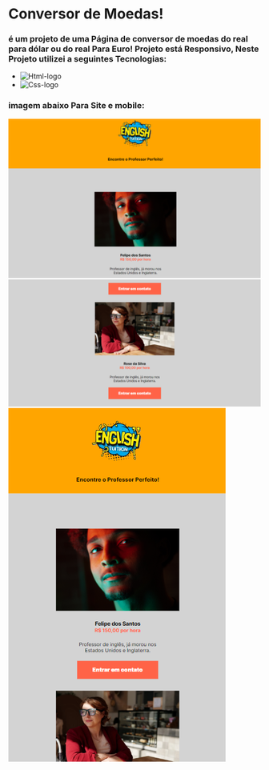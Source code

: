 <h1>Conversor de Moedas!</h1>

<h3>é um projeto de uma Página de conversor de moedas do real para dólar ou do real Para Euro!
Projeto está Responsivo, Neste Projeto utilizei a seguintes Tecnologias:</h3>

- <img src="https://img.shields.io/badge/HTML5-E34F26?style=for-the-badge&logo=html5&logoColor=white" alt="Html-logo"/>
- <img src="https://img.shields.io/badge/CSS3-1572B6?style=for-the-badge&logo=css3&logoColor=white" alt="Css-logo"/>

<h3>imagem abaixo Para Site e mobile:</h3>
  <img src= "https://github.com/leonardosantos10/Projeto-My-Teacher/blob/main/assets/desktop1.png?raw=true"/>
  <img src="https://github.com/leonardosantos10/Projeto-My-Teacher/blob/main/assets/desktop.2.png?raw=true"/>
   <img src="https://github.com/leonardosantos10/Projeto-My-Teacher/blob/main/assets/mobile.myteacher.png?raw=true"/>

